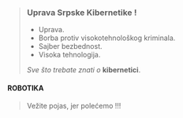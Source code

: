 > ### Uprava Srpske Kibernetike !
>
> - Uprava.
> - Borba protiv visokotehnološkog kriminala.
> - Sajber bezbednost.
> - Visoka tehnologija.
>
>  *Sve što trebate znati o* **kibernetici**.

#### ROBOTIKA

> Vežite pojas, jer polećemo !!!

